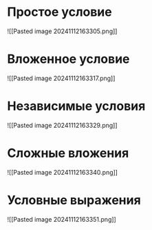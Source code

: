 # Простое условие

![[Pasted image 20241112163305.png]]

# Вложенное условие

![[Pasted image 20241112163317.png]]

# Независимые условия

![[Pasted image 20241112163329.png]]

# Сложные вложения

![[Pasted image 20241112163340.png]]

# Условные выражения

![[Pasted image 20241112163351.png]]